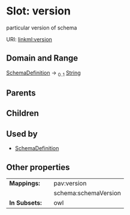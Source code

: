 
# Slot: version


particular version of schema

URI: [linkml:version](https://w3id.org/linkml/version)


## Domain and Range

[SchemaDefinition](SchemaDefinition.md) &#8594;  <sub>0..1</sub> [String](types/String.md)

## Parents


## Children


## Used by

 * [SchemaDefinition](SchemaDefinition.md)

## Other properties

|  |  |  |
| --- | --- | --- |
| **Mappings:** | | pav:version |
|  | | schema:schemaVersion |
| **In Subsets:** | | owl |

